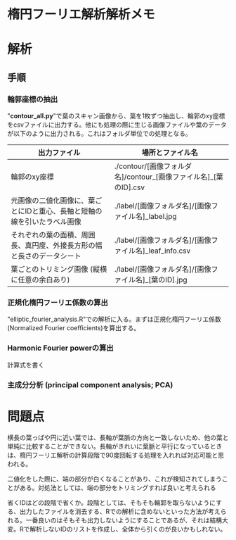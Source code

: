 # 楕円フーリエ解析解析メモ

# 解析

## 手順

### 輪郭座標の抽出

\"**contour_all.py**\"で葉のスキャン画像から、葉を1枚ずつ抽出し、輪郭のxy座標をcsvファイルに出力する。他にも処理の際に生じる画像ファイルや葉のデータが以下のように出力される。これはフォルダ単位での処理となる。

| 出力ファイル                                                             | 場所とファイル名                                                   |
|--------------------------------------------------------------------------|--------------------------------------------------------------------|
| 輪郭のxy座標                                                             | ./contour/[画像フォルダ名]/contour\_[画像ファイル名]\_[葉のID].csv |
| 元画像の二値化画像に、葉ごとにIDと重心、長軸と短軸の線を引いたラベル画像 | ./label/[画像フォルダ名]/[画像ファイル名]\_label.jpg               |
| それぞれの葉の面積、周囲長、真円度、外接長方形の幅と長さのデータシート   | ./label/[画像フォルダ名]/[画像ファイル名]\_leaf_info.csv           |
| 葉ごとのトリミング画像 (縦横に任意の余白あり)                            | ./label/[画像フォルダ名]/[画像ファイル名]\_[葉のID].jpg            |

### 正規化楕円フーリエ係数の算出

"elliptic_fourier_analysis.R"での解析に入る。まずは正規化楕円フーリエ係数 (Normalized Fourier coefficients)を算出する。

### Harmonic Fourier powerの算出

計算式を書く

### 主成分分析 (principal component analysis; PCA)

# 問題点

横長の葉っぱや円に近い葉では、長軸が葉脈の方向と一致しないため、他の葉と単純に比較することができない。長軸がきれいに葉脈と平行になっているときは、楕円フーリエ解析の計算段階で90度回転する処理を入れれば対応可能と思われる。

二値化をした際に、端の部分が白くなることがあり、これが検知されてしまうことがある。対処法としては、端の部分をトリミングすれば良いと考えられる

省くIDはどの段階で省くか。段階としては、そもそも輪郭を取らないようにする、出力したファイルを消去する、Rでの解析に含めないといった方法が考えられる。一番良いのはそもそも出力しないようにすることであるが、それは結構大変。Rで解析しないIDのリストを作成し、全体から引くのが良いかもしれない。
